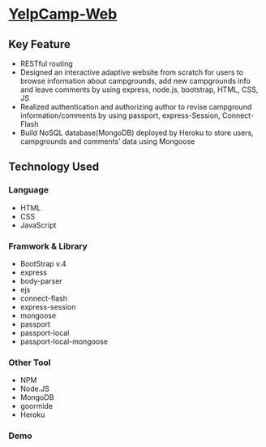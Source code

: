 # [YelpCamp-Web](https://secure-chamber-98596.herokuapp.com/)

## Key Feature
* RESTful routing 
* Designed an interactive adaptive website from scratch for users to browse information about campgrounds, add new campgrounds info and leave comments by using express, node.js, bootstrap, HTML, CSS, JS
*	Realized authentication and authorizing author to revise campground information/comments by using passport, express-Session, Connect-Flash
*	Build NoSQL database(MongoDB) deployed by Heroku to store users, campgrounds and comments’ data using Mongoose

## Technology Used
### Language
* HTML
* CSS
* JavaScript
### Framwork & Library
* BootStrap v.4
* express 
* body-parser 
* ejs 
* connect-flash
* express-session 
* mongoose 
* passport 
* passport-local 
* passport-local-mongoose
### Other Tool
* NPM
* Node.JS
* MongoDB
* goormide
* Heroku

### Demo

